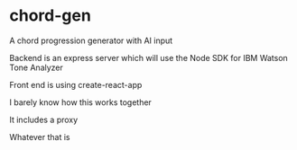 # chord-gen
A chord progression generator with AI input

Backend is an express server which will use the Node SDK for IBM Watson Tone Analyzer

Front end is using create-react-app

I barely know how this works together

It includes a proxy

Whatever that is
